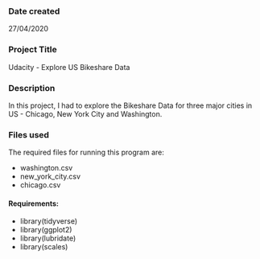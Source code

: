 ### Date created
27/04/2020

### Project Title
Udacity - Explore US Bikeshare Data

### Description
In this project, I had to explore the Bikeshare Data for three major cities in US - Chicago, New York City and Washington.

### Files used
The required files for running this program are:
* washington.csv
* new_york_city.csv
* chicago.csv


#### Requirements:

* library(tidyverse)
* library(ggplot2)
* library(lubridate)
* library(scales)
